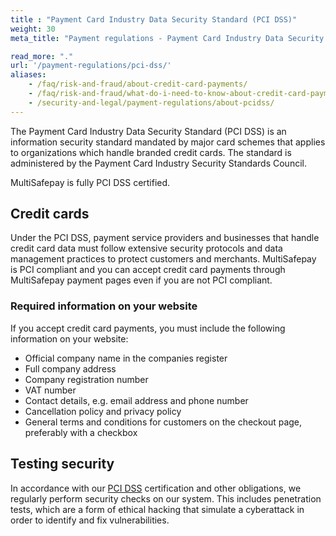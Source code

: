 ```yaml
---
title : "Payment Card Industry Data Security Standard (PCI DSS)"
weight: 30
meta_title: "Payment regulations - Payment Card Industry Data Security Standard (PCI DSS) - MultiSafepay Docs"

read_more: "."
url: '/payment-regulations/pci-dss/'
aliases:
    - /faq/risk-and-fraud/about-credit-card-payments/
    - /faq/risk-and-fraud/what-do-i-need-to-know-about-credit-card-payments
    - /security-and-legal/payment-regulations/about-pcidss/
---
```


The Payment Card Industry Data Security Standard (PCI DSS) is an information security standard mandated by major card schemes that applies to organizations which handle branded credit cards. The standard is administered by the Payment Card Industry Security Standards Council.

MultiSafepay is fully PCI DSS certified.

## Credit cards

Under the PCI DSS, payment service providers and businesses that handle credit card data must follow extensive security protocols and data management practices to protect customers and merchants. MultiSafepay is PCI compliant and you can accept credit card payments through MultiSafepay payment pages even if you are not PCI compliant.

### Required information on your website
If you accept credit card payments, you must include the following information on your website:

- Official company name in the companies register
- Full company address
- Company registration number 
- VAT number 
- Contact details, e.g. email address and phone number 
- Cancellation policy and privacy policy
- General terms and conditions for customers on the checkout page, preferably with a checkbox 

## Testing security
In accordance with our [PCI DSS](/security-and-legal/payment-regulations/about-pcidss/) certification and other obligations, we regularly perform security checks on our system. This includes penetration tests, which are a form of ethical hacking that simulate a cyberattack in order to identify and fix vulnerabilities.